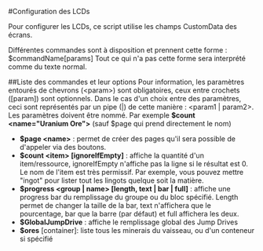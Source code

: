 #Configuration des LCDs

Pour configurer les LCDs, ce script utilise les champs CustomData des écrans.

Différentes commandes sont à disposition et prennent cette forme :
$commandName[params]
Tout ce qui n'a pas cette forme sera interprété comme du texte normal.

##Liste des commandes et leur options
Pour information, les paramètres entourés de chevrons (\<param>) sont obligatoires, ceux entre crochets ([param]) sont optionnels.
Dans le cas d'un choix entre des paramètres, ceci sont représentés par un pipe (|) de cette manière : <param1 | param2>.
Les paramètres doivent être nommé. Par exemple **$count \<name="Uranium Ore">** (sauf $page qui prend directement le nom)

- **$page \<name>** : permet de créer des pages qu'il sera possible de d'appeler via des boutons. 
- **$count \<item> [ignoreIfEmpty]** : affiche la quantité d'un item/ressource, ignoreIfEmpty n'affiche pas la ligne si le résultat est 0. Le nom de l'item est très permissif. Par exemple, vous pouvez mettre "ingot" pour lister tout les lingots quelque soit la matière. 
- **$progress \<group | name> [length, text | bar | full]** : affiche une progress bar du remplissage du groupe ou du bloc spécifié. Length permet de changer la taille de la bar, text n'affichera que le pourcentage, bar que la barre (par défaut) et full affichera les deux.
- **$GlobalJumpDrive** : affiche le remplissage global des Jump Drives
- **$ores** [container]: liste tous les minerais du vaisseau, ou d'un conteneur si spécifié
  
